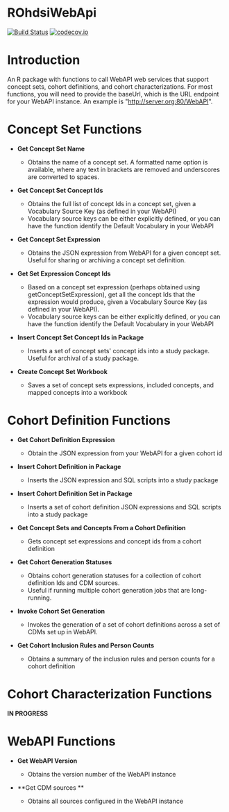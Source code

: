 ROhdsiWebApi
=============

[![Build Status](https://travis-ci.org/OHDSI/ROhdsiWebApi.svg?branch=master)](https://travis-ci.org/OHDSI/ROhdsiWebApi)
[![codecov.io](https://codecov.io/github/OHDSI/ROhdsiWebApi/coverage.svg?branch=master)](https://codecov.io/github/OHDSI/ROhdsiWebApi?branch=master)

Introduction
=============
An R package with functions to call WebAPI web services that support concept sets, cohort definitions, and cohort characterizations. For most functions, you will need to provide the baseUrl, which is the URL endpoint for your WebAPI instance. An example is "http://server.org:80/WebAPI".

Concept Set Functions
======================

* **Get Concept Set Name**
  + Obtains the name of a concept set. A formatted name option is available, where any text in brackets are removed and underscores are converted to spaces.

* **Get Concept Set Concept Ids**
  + Obtains the full list of concept Ids in a concept set, given a Vocabulary Source Key (as defined in your WebAPI)
  + Vocabulary source keys can be either explicitly defined, or you can have the function identify the Default Vocabulary in your WebAPI

* **Get Concept Set Expression**
  + Obtains the JSON expression from WebAPI for a given concept set. Useful for sharing or archiving a concept set definition.

* **Get Set Expression Concept Ids**
  + Based on a concept set expression (perhaps obtained using getConceptSetExpression), get all the concept Ids that the expression would produce, given a Vocabulary Source Key (as defined in your WebAPI). 
  + Vocabulary source keys can be either explicitly defined, or you can have the function identify the Default Vocabulary in your WebAPI
  
* **Insert Concept Set Concept Ids in Package**
  + Inserts a set of concept sets' concept ids into a study package. Useful for archival of a study package.
  
* **Create Concept Set Workbook**
  + Saves a set of concept sets expressions, included concepts, and mapped concepts into a workbook
  


Cohort Definition Functions
============================

* **Get Cohort Definition Expression**
  + Obtain the JSON expression from your WebAPI for a given cohort id
  
* **Insert Cohort Definition in Package**
  + Inserts the JSON expression and SQL scripts into a study package
  
* **Insert Cohort Definition Set in Package**
  + Inserts a set of cohort definition JSON expressions and SQL scripts into a study package

* **Get Concept Sets and Concepts From a Cohort Definition**
  + Gets concept set expressions and concept ids from a cohort definition
  
* **Get Cohort Generation Statuses**
  + Obtains cohort generation statuses for a collection of cohort definition Ids and CDM sources. 
  + Useful if running multiple cohort generation jobs that are long-running.

* **Invoke Cohort Set Generation**
  + Invokes the generation of a set of cohort definitions across a set of CDMs set up in WebAPI.
  
* **Get Cohort Inclusion Rules and Person Counts**
  + Obtains a summary of the inclusion rules and person counts for a cohort definition

Cohort Characterization Functions
==================================

**IN PROGRESS**


WebAPI Functions
================

* **Get WebAPI Version**
  + Obtains the version number of the WebAPI instance

* **Get CDM sources **
  + Obtains all sources configured in the WebAPI instance
